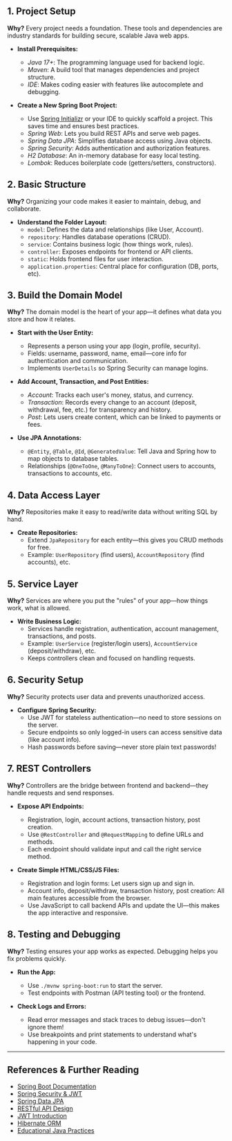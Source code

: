 

## 1. Project Setup
**Why?** Every project needs a foundation. These tools and dependencies are industry standards for building secure, scalable Java web apps.

- **Install Prerequisites:**
  - *Java 17+*: The programming language used for backend logic.
  - *Maven*: A build tool that manages dependencies and project structure.
  - *IDE*: Makes coding easier with features like autocomplete and debugging.

- **Create a New Spring Boot Project:**
  - Use [Spring Initializr](https://start.spring.io/) or your IDE to quickly scaffold a project. This saves time and ensures best practices.
  - *Spring Web*: Lets you build REST APIs and serve web pages.
  - *Spring Data JPA*: Simplifies database access using Java objects.
  - *Spring Security*: Adds authentication and authorization features.
  - *H2 Database*: An in-memory database for easy local testing.
  - *Lombok*: Reduces boilerplate code (getters/setters, constructors).

## 2. Basic Structure
**Why?** Organizing your code makes it easier to maintain, debug, and collaborate.

- **Understand the Folder Layout:**
  - `model`: Defines the data and relationships (like User, Account).
  - `repository`: Handles database operations (CRUD).
  - `service`: Contains business logic (how things work, rules).
  - `controller`: Exposes endpoints for frontend or API clients.
  - `static`: Holds frontend files for user interaction.
  - `application.properties`: Central place for configuration (DB, ports, etc).

## 3. Build the Domain Model
**Why?** The domain model is the heart of your app—it defines what data you store and how it relates.

- **Start with the User Entity:**
  - Represents a person using your app (login, profile, security).
  - Fields: username, password, name, email—core info for authentication and communication.
  - Implements `UserDetails` so Spring Security can manage logins.

- **Add Account, Transaction, and Post Entities:**
  - *Account*: Tracks each user's money, status, and currency.
  - *Transaction*: Records every change to an account (deposit, withdrawal, fee, etc.) for transparency and history.
  - *Post*: Lets users create content, which can be linked to payments or fees.

- **Use JPA Annotations:**
  - `@Entity`, `@Table`, `@Id`, `@GeneratedValue`: Tell Java and Spring how to map objects to database tables.
  - Relationships (`@OneToOne`, `@ManyToOne`): Connect users to accounts, transactions to accounts, etc.

## 4. Data Access Layer
**Why?** Repositories make it easy to read/write data without writing SQL by hand.

- **Create Repositories:**
  - Extend `JpaRepository` for each entity—this gives you CRUD methods for free.
  - Example: `UserRepository` (find users), `AccountRepository` (find accounts), etc.

## 5. Service Layer
**Why?** Services are where you put the "rules" of your app—how things work, what is allowed.

- **Write Business Logic:**
  - Services handle registration, authentication, account management, transactions, and posts.
  - Example: `UserService` (register/login users), `AccountService` (deposit/withdraw), etc.
  - Keeps controllers clean and focused on handling requests.

## 6. Security Setup
**Why?** Security protects user data and prevents unauthorized access.

- **Configure Spring Security:**
  - Use JWT for stateless authentication—no need to store sessions on the server.
  - Secure endpoints so only logged-in users can access sensitive data (like account info).
  - Hash passwords before saving—never store plain text passwords!

## 7. REST Controllers
**Why?** Controllers are the bridge between frontend and backend—they handle requests and send responses.

- **Expose API Endpoints:**
  - Registration, login, account actions, transaction history, post creation.
  - Use `@RestController` and `@RequestMapping` to define URLs and methods.
  - Each endpoint should validate input and call the right service method.

- **Create Simple HTML/CSS/JS Files:**
  - Registration and login forms: Let users sign up and sign in.
  - Account info, deposit/withdraw, transaction history, post creation: All main features accessible from the browser.
  - Use JavaScript to call backend APIs and update the UI—this makes the app interactive and responsive.

## 8. Testing and Debugging
**Why?** Testing ensures your app works as expected. Debugging helps you fix problems quickly.

- **Run the App:**
  - Use `./mvnw spring-boot:run` to start the server.
  - Test endpoints with Postman (API testing tool) or the frontend.

- **Check Logs and Errors:**
  - Read error messages and stack traces to debug issues—don't ignore them!
  - Use breakpoints and print statements to understand what's happening in your code.

---

## References & Further Reading
- [Spring Boot Documentation](https://spring.io/projects/spring-boot)
- [Spring Security & JWT](https://spring.io/guides/gs/securing-web/)
- [Spring Data JPA](https://spring.io/projects/spring-data-jpa)
- [RESTful API Design](https://restfulapi.net/)
- [JWT Introduction](https://jwt.io/introduction/)
- [Hibernate ORM](https://hibernate.org/orm/)
- [Educational Java Practices](https://www.baeldung.com/java-best-practices)


